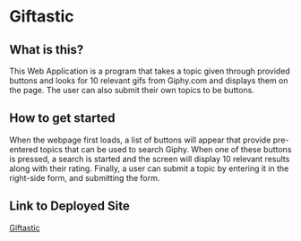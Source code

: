 # Giftastic
## What is this?
This Web Application is a program that takes a topic given through provided buttons and looks for 10 relevant gifs from Giphy.com and displays them on the page. The user can also submit their own topics to be buttons.

## How to get started
When the webpage first loads, a list of buttons will appear that provide pre-entered topics that can be used to search Giphy.
When one of these buttons is pressed, a search is started and the screen will display 10 relevant results along with their rating.
Finally, a user can submit a topic by entering it in the right-side form, and submitting the form.

## Link to Deployed Site
[Giftastic](https://saigonomai.github.io/Giftastic/)
